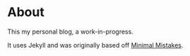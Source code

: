 # About

This my personal blog, a work-in-progress.

It uses Jekyll and was originally based off [Minimal Mistakes](https://mmistakes.github.io/minimal-mistakes).

